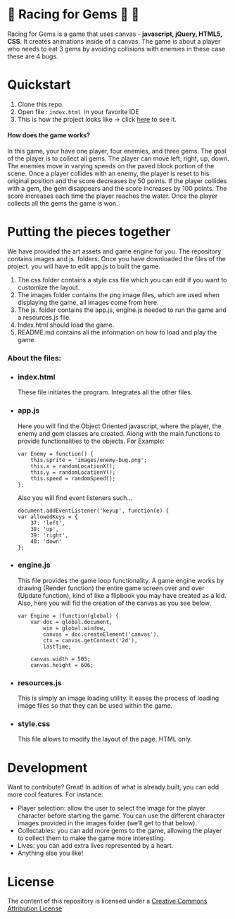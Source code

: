 # :gem: Racing for Gems :gem: :runner:

Racing for Gems is a game that uses canvas - **javascript, jQuery, HTML5, CSS**. It creates animations inside of a canvas. The game is about a player who needs to eat 3 gems by avoiding collisions with enemies in these case these are 4 bugs.

# Quickstart

  1. Clone this repo.
  2. Open file :  `index.html `in your favorite IDE
  3. This is how the project looks like -> click [here](https://wendymartelll.github.io/frontend-nanodegree-arcade-game) to see it. 


#### How does the game works?
 In this game, your have one player, four enemies, and three gems. The goal of the player is to collect all gems. The player can move left, right, up, down. The enemies move in varying speeds on the paved block portion of the scene. Once a player collides with an enemy, the player is reset to his original position and the score decreases by 50 points. If the player collides with a gem, the gem disappears and the score increases by 100 points. The score increases each time the player reaches the water. Once the player collects all the gems the game is won.

# Putting the pieces together
We have provided the art assets and game engine for you. The repository contains images and js. folders. Once you have downloaded the files of the project. you will have to edit app.js to built the game.
1. The css folder contains a style.css file which you can edit if you want to customize the layout.
2. The images folder contains the png image files, which are used when displaying the game, all images come from here.
3. The js. folder contains the app.js, engine.js needed to run the game and a resources.js file.
4. Index.html should load the game.
5. README.md contains all the information on how to load and play the game.

### About the files:

- ### index.html
    These file initiates the program. Integrates all the other files.

- ### app.js
    Here you will find the Object Oriented javascript, where the player, the enemy and gem classes are created. Along with the main functions to provide functionalities to the objects.
For Example:
    ```
    var Enemy = function() {
        this.sprite = 'images/enemy-bug.png';
        this.x = randomLocationX();
        this.y = randomLocationY();
        this.speed = randomSpeed();
    };
    ```
    Also you will find event listeners such...
    ```
    document.addEventListener('keyup', function(e) {
    var allowedKeys = {
        37: 'left',
        38: 'up',
        39: 'right',
        40: 'down'
    };
    ```

- ### engine.js
    This file provides the game loop functionality.
A game engine works by drawing (Render function) the entire game screen over and over (Update function), kind of like a flipbook you may have created as a kid.
    Also, here you will fid the creation of the canvas as you see below.
    ```
    var Engine = (function(global) {
        var doc = global.document,
            win = global.window,
            canvas = doc.createElement('canvas'),
            ctx = canvas.getContext('2d'),
            lastTime;

        canvas.width = 505;
        canvas.height = 606;
    ```

- ### resources.js
    This is simply an image loading utility. It eases the process of loading image files so that they can be used within the game.

- ### style.css
    This file allows to modify the layout of the page. HTML only.

# Development
Want to contribute? Great!
In adition of what is already built, you can add more cool features.
For instance:
  - Player selection: allow the user to select the image for the player character before starting the game. You can use the different character images provided in the images folder (we’ll get to that below).
 - Collectables: you can add more gems to the game, allowing the player to collect them to make the game more interesting.
 - Lives: you can add extra lives represented by a heart.
 - Anything else you like!

# License
The content of this repository is licensed under a [Creative Commons Attribution License](https://creativecommons.org/licenses/by/3.0/us/)
